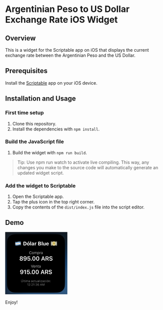 # Argentinian Peso to US Dollar Exchange Rate iOS Widget

## Overview

This is a widget for the Scriptable app on iOS that displays the current exchange rate between the Argentinian Peso and the US Dollar.

## Prerequisites

Install the [Scriptable](https://scriptable.app/) app on your iOS device.

## Installation and Usage

### First time setup

1. Clone this repository.
2. Install the dependencies with `npm install`.

### Build the JavaScript file

1. Build the widget with `npm run build`.

> Tip: Use npm run watch to activate live compiling. This way, any changes you make to the source code will automatically generate an updated widget script.

### Add the widget to Scriptable

1. Open the Scriptable app.
2. Tap the plus icon in the top right corner.
3. Copy the contents of the `dist/index.js` file into the script editor.

## Demo
<img src="https://github.com/FabriBorgobello/ios-widget-dolar-blue/blob/main/public/example.jpeg?raw=true" alt="Scriptable demo image" width="200" height="200"/>

Enjoy!
